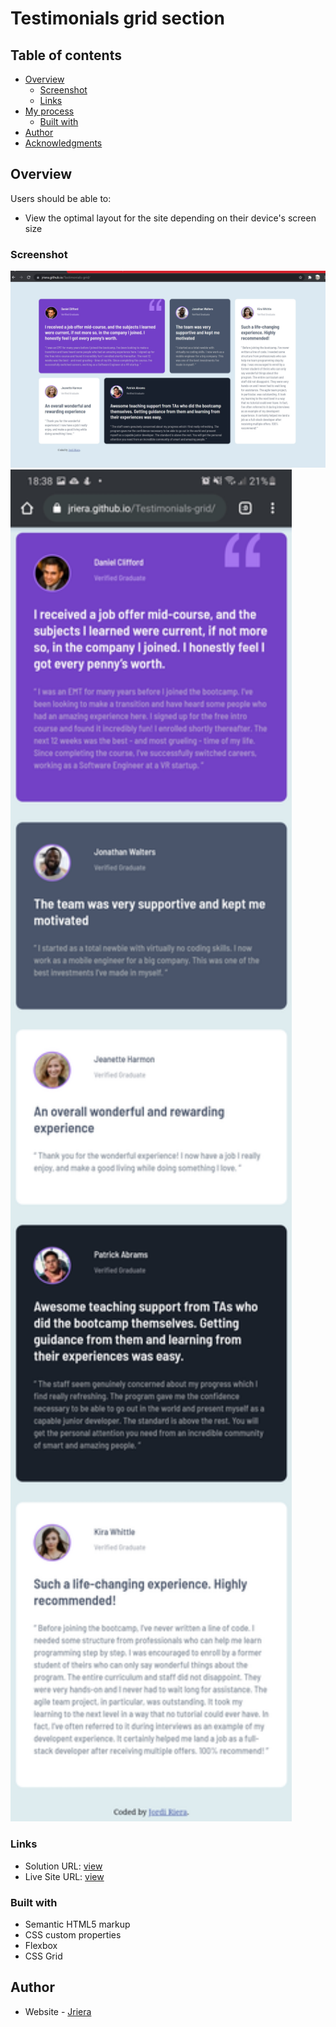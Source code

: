 # Testimonials grid section 



## Table of contents

- [Overview](#overview)
  - [Screenshot](#screenshot)
  - [Links](#links)
- [My process](#my-process)
  - [Built with](#built-with)
- [Author](#author)
- [Acknowledgments](#acknowledgments)



## Overview


Users should be able to:

- View the optimal layout for the site depending on their device's screen size

### Screenshot

<img src="WebSnapshot.jpg">
<img src="phoneSnapshot.jpg" width="450px">


### Links

- Solution URL: [view](https://github.com/Jriera/Testimonials-grid/)
- Live Site URL: [view](https://jriera.github.io/Testimonials-grid/)


### Built with

- Semantic HTML5 markup
- CSS custom properties
- Flexbox
- CSS Grid




## Author

- Website - [Jriera](https://github.com/Jriera)


